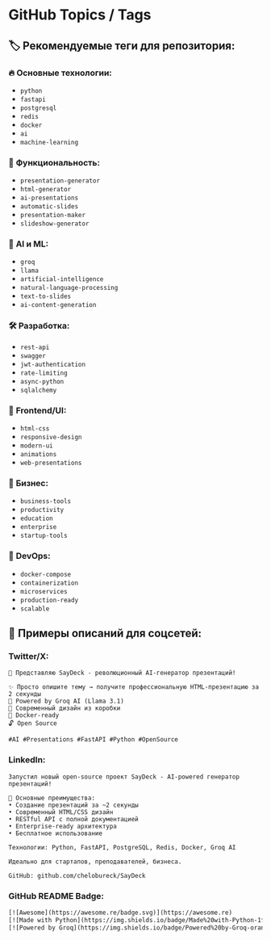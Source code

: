 # GitHub Topics / Tags

## 🏷️ Рекомендуемые теги для репозитория:

### 🔥 **Основные технологии:**
- `python`
- `fastapi`
- `postgresql`
- `redis`
- `docker`
- `ai`
- `machine-learning`

### 🎯 **Функциональность:**
- `presentation-generator`
- `html-generator`
- `ai-presentations`
- `automatic-slides`
- `presentation-maker`
- `slideshow-generator`

### 🤖 **AI и ML:**
- `groq`
- `llama`
- `artificial-intelligence`
- `natural-language-processing`
- `text-to-slides`
- `ai-content-generation`

### 🛠️ **Разработка:**
- `rest-api`
- `swagger`
- `jwt-authentication`
- `rate-limiting`
- `async-python`
- `sqlalchemy`

### 🎨 **Frontend/UI:**
- `html-css`
- `responsive-design`
- `modern-ui`
- `animations`
- `web-presentations`

### 🏢 **Бизнес:**
- `business-tools`
- `productivity`
- `education`
- `enterprise`
- `startup-tools`

### 🔧 **DevOps:**
- `docker-compose`
- `containerization`
- `microservices`
- `production-ready`
- `scalable`

## 📝 Примеры описаний для соцсетей:

### Twitter/X:
```
🚀 Представляю SayDeck - революционный AI-генератор презентаций! 

✨ Просто опишите тему → получите профессиональную HTML-презентацию за 2 секунды
🤖 Powered by Groq AI (Llama 3.1)
🎨 Современный дизайн из коробки
🐳 Docker-ready
🔓 Open Source

#AI #Presentations #FastAPI #Python #OpenSource
```

### LinkedIn:
```
Запустил новый open-source проект SayDeck - AI-powered генератор презентаций!

🎯 Основные преимущества:
• Создание презентаций за ~2 секунды
• Современный HTML/CSS дизайн
• RESTful API с полной документацией  
• Enterprise-ready архитектура
• Бесплатное использование

Технологии: Python, FastAPI, PostgreSQL, Redis, Docker, Groq AI

Идеально для стартапов, преподавателей, бизнеса.

GitHub: github.com/chelobureck/SayDeck
```

### GitHub README Badge:
```html
[![Awesome](https://awesome.re/badge.svg)](https://awesome.re)
[![Made with Python](https://img.shields.io/badge/Made%20with-Python-1f425f.svg)](https://www.python.org/)
[![Powered by Groq](https://img.shields.io/badge/Powered%20by-Groq-orange)](https://groq.com/)
```
